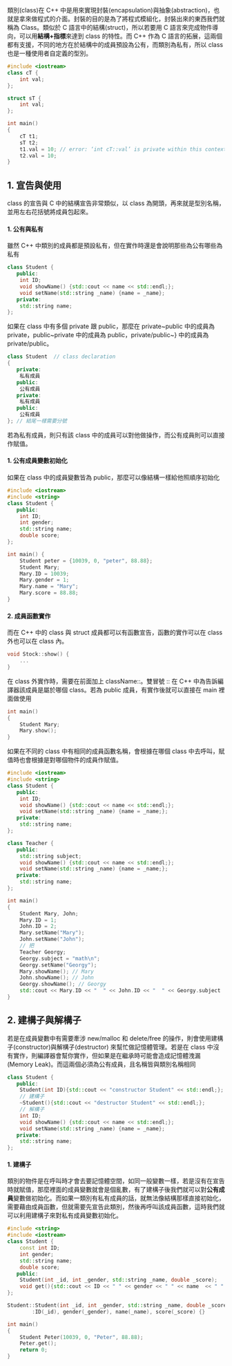 類別(class)在 C++ 中是用來實現封裝(encapsulation)與抽象(abstraction)，也就是拿來做程式的介面。封裝的目的是為了將程式模組化，封裝出來的東西我們就稱為 Class。類似於 C 語言中的結構(struct)，所以若要用 C 語言來完成物件導向，可以用**結構+指標**來達到 class 的特性。而 C++ 作為 C 語言的拓展，這兩個都有支援，不同的地方在於結構中的成員預設為公有，而類別為私有，所以 class 也是一種使用者自定義的型別。
```cpp
#include <iostream>
class cT {
    int val;
};

struct sT {
    int val;
};

int main()
{
    cT t1;
    sT t2;
    t1.val = 10; // error: ‘int cT::val’ is private within this context
    t2.val = 10;
}
```
## 1. 宣告與使用
class 的宣告與 C 中的結構宣告非常類似，以 class 為開頭，再來就是型別名稱，並用左右花括號將成員包起來。
#### 1. 公有與私有
雖然 C++ 中類別的成員都是預設私有，但在實作時還是會說明那些為公有哪些為私有
```cpp
class Student {
   public:
    int ID;
    void showName() {std::cout << name << std::endl;};
    void setName(std::string _name) {name = _name};
   private:
    std::string name;
};
```
如果在 class 中有多個 private 跟 public，那麼在 private~public 中的成員為 private，public~private 中的成員為 public，private/public~} 中的成員為 private/public。
```cpp
class Student  // class declaration
{
   private:
    私有成員
   public:
    公有成員
   private:
    私有成員
   public:
    公有成員
}; // 結尾一樣需要分號
```
若為私有成員，則只有該 class 中的成員可以對他做操作，而公有成員則可以直接作賦值。
#### 1. 公有成員變數初始化
如果在 class 中的成員變數皆為 public，那麼可以像結構一樣給他照順序初始化
```cpp
#include <iostream>
#include <string>
class Student {
   public:
    int ID;
    int gender;
    std::string name;
    double score;
};

int main() {
    Student peter = {10039, 0, "peter", 88.88};
    Student Mary;
    Mary.ID = 10039;
    Mary.gender = 1;
    Mary.name = "Mary";
    Mary.score = 88.88;
}
```
#### 2. 成員函數實作
而在 C++ 中的 class 與 struct 成員都可以有函數宣告，函數的實作可以在 class 外也可以在 class 內。
```cpp
void Stock::show() {
    ...
}
```
在 class 外實作時，需要在前面加上 className::。雙冒號 :: 在 C++ 中為告訴編譯器該成員是屬於哪個 class。若為 public 成員，有實作後就可以直接在 main 裡面做使用
```cpp
int main()
{
    Student Mary;
    Mary.show();
}
```
如果在不同的 class 中有相同的成員函數名稱，會根據在哪個 class 中去呼叫，賦值時也會根據是對哪個物件的成員作賦值。
```cpp
#include <iostream>
#include <string>
class Student {
   public:
    int ID;
    void showName() {std::cout << name << std::endl;};
    void setName(std::string _name) {name = _name;};
   private:
    std::string name;
};

class Teacher {
   public:
    std::string subject;
    void showName() {std::cout << name << std::endl;};
    void setName(std::string _name) {name = _name;};
   private:
    std::string name;
};

int main()
{
    Student Mary, John;
    Mary.ID = 1;
    John.ID = 2;
    Mary.setName("Mary");
    John.setName("John");
    // 把
    Teacher Georgy;
    Georgy.subject = "math\n";
    Georgy.setName("Georgy");
    Mary.showName(); // Mary
    John.showName(); // John
    Georgy.showName(); // Georgy
    std::cout << Mary.ID << "  " << John.ID << "  " << Georgy.subject  << std::endl;
}
```
## 2. 建構子與解構子
若是在成員變數中有需要牽涉 new/malloc 和 delete/free 的操作，則會使用建構子(constructor)與解構子(destructor) 來幫忙做記憶體管理。若是在 class 中沒有實作，則編譯器會幫你實作，但如果是在繼承時可能會造成記憶體洩漏(Memory Leak)。而這兩個必須為公有成員，且名稱皆與類別名稱相同
```cpp
class Student {
   public:
    Student(int ID){std::cout << "constructor Student" << std::endl;};
    // 建構子
    ~Student(){std::cout << "destructor Student" << std::endl;};
    // 解構子
    int ID;
    void showName() {std::cout << name << std::endl;};
    void setName(std::string _name) {name = _name};
   private:
    std::string name;
};
```
#### 1. 建構子
類別的物件是在呼叫時才會去要記憶體空間，如同一般變數一樣，若是沒有在宣告時就賦值，那麼裡面的成員變數就會是個亂數，有了建構子後我們就可以對**公有成員**變數做初始化。而如果一類別有私有成員的話，就無法像結構那樣直接初始化，需要藉由成員函數，但就需要先宣告此類別，然後再呼叫該成員函數，這時我們就可以利用建構子來對私有成員變數初始化。
```cpp
#include <string>
#include <iostream>
class Student {
    const int ID;
    int gender;
    std::string name;
    double score;
   public:
    Student(int _id, int _gender, std::string _name, double _score);
    void get(){std::cout << ID << " " << gender << " " << name  << " " << score << std::endl;}
};

Student::Student(int _id, int _gender, std::string _name, double _score)
        :ID(_id), gender(_gender), name(_name), score(_score) {}

int main()
{
    Student Peter(10039, 0, "Peter", 88.88);
    Peter.get();
    return 0;
}
```
